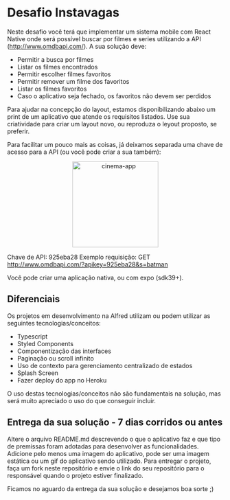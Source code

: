 # Desafio Instavagas

Neste desafio você terá que implementar um sistema mobile com React Native onde será possível buscar por filmes e series utilizando a API (http://www.omdbapi.com/). A sua solução deve:

- Permitir a busca por filmes
- Listar os filmes encontrados
- Permitir escolher filmes favoritos
- Permitir remover um filme dos favoritos
- Listar os filmes favoritos
- Caso o aplicativo seja fechado, os favoritos não devem ser perdidos

Para ajudar na concepção do layout, estamos disponibilizando abaixo um print de um aplicativo que atende os requisitos listados. Use sua criatividade para criar um layout novo, ou reproduza o leyout proposto, se preferir.

Para facilitar um pouco mais as coisas, já deixamos separada uma chave de acesso para a API (ou você pode criar a sua também):

<p align="center">
  <img src="./cinema-app.gif" alt="cinema-app" width="200px">
</p>

Chave de API: 925eba28
Exemplo requisição: GET http://www.omdbapi.com/?apikey=925eba28&s=batman

Você pode criar uma aplicação nativa, ou com expo (sdk39+).

## Diferenciais
Os projetos em desenvolvimento na Alfred utilizam ou podem utilizar as seguintes tecnologias/conceitos:

- Typescript
- Styled Components
- Componentização das interfaces
- Paginação ou scroll infinito
- Uso de contexto para gerenciamento centralizado de estados
- Splash Screen
- Fazer deploy do app no Heroku

O uso destas tecnologias/conceitos não são fundamentais na solução, mas será muito apreciado o uso do que conseguir incluir. 

## Entrega da sua solução - 7 dias corridos ou antes
Altere o arquivo README.md descrevendo o que o aplicativo faz e que tipo de premissas foram adotadas para desenvolver as funcionalidades. Adicione pelo menos uma imagem do aplicativo, pode ser uma imagem estática ou um gif do aplicativo sendo utilizado. Para entregar o projeto, faça um fork neste repositório e envie o link do seu repositório para o responsável quando o projeto estiver finalizado.

Ficamos no aguardo da entrega da sua solução e desejamos boa sorte ;)
